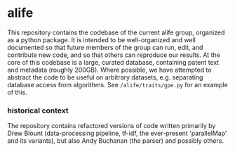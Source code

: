# alife
This repository contains the codebase of the current alife group, organized as a python package. It is intended to be well-organized and well documented so that future members of the group can run, edit, and contribute new code, and so that others can reproduce our results. At the core of this codebase is a large, curated database, containing patent text and metadata (roughly 200GB). Where possible, we have attempted to abstract the code to be useful on arbitrary datasets, e.g. separating database access from algorithms. See ```/alife/traits/gpe.py``` for an example of this. 

### historical context
The repository contains refactored versions of code written primarily by Drew Blount (data-processing pipeline, tf-idf, the ever-present 'parallelMap' and its variants), but also Andy Buchanan (the parser) and possibly others. 